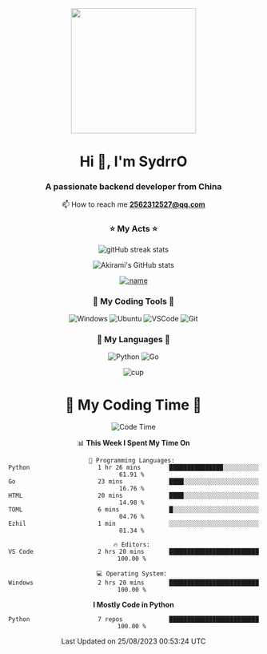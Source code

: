 <div align="center">

 <a href="https://v2.nonebot.dev/">
    <img src="https://pic.imgdb.cn/item/64d89d451ddac507ccd6c5b6.jpg width="500" height="250">
</a>

<h1 align="center">Hi 👋, I'm SydrrO</h1>
<h3 align="center">A passionate backend developer from China</h3>

📫 How to reach me   **2562312527@qq.com**

<h3 align="center"</h3>
<p align="center">
</p>

### ⭐ My Acts ⭐

<p align="center">
  <img src="http://github-readme-streak-stats.herokuapp.com?user=Sydrro&hide_border=true&date_format=M%20j%5B%2C%20Y%5D"  alt="gitHub streak stats"/>
</p>

</div>


<p align="center">
  <img src="https://github-readme-stats.vercel.app/api?username=Sydrro&show_icons=true&hide_border=true"  alt="Akirami's GitHub stats"/>
</p>

<p align="center">
<a href="https://fxxkpython.com">
  <img src="https://count.getloli.com/get/@:ydrro" alt=":name" />
</a>
</p>


<div align="center">

### 🧰 **My Coding Tools** 🧰

![Windows](https://img.shields.io/badge/-Windows-0078D6?style=flat-square&logo=Windows&logoColor=fff)
![Ubuntu](https://img.shields.io/badge/-Ubuntu-E95420?style=flat-square&logo=Ubuntu&logoColor=fff)
![VSCode](https://img.shields.io/badge/-VSCode-007ACC?style=flat-square&logo=visualstudiocode&logoColor=fff)
![Git](https://img.shields.io/badge/-Git-F05032?style=flat-square&logo=git&logoColor=fff)

### 🌟 **My Languages** 🌟

![Python](https://img.shields.io/badge/-Python-3776AB?style=flat-square&logo=Python&logoColor=fff)
![Go](https://img.shields.io/badge/-Go-00ADD8?style=flat-square&logo=Go&logoColor=fff)


![cup](https://github-profile-trophy.vercel.app/?username=sydrro&theme=buddhism&row=2&column=3)
</div>


<div align="center">

<h1 align="center">👀 My Coding Time 👀</h1>
 
 
 <!--START_SECTION:waka-->
![Code Time](http://img.shields.io/badge/Code%20Time-21%20hrs%2023%20mins-blue)

📊 **This Week I Spent My Time On** 

```text
💬 Programming Languages: 
Python                   1 hr 26 mins        ███████████████░░░░░░░░░░   61.91 % 
Go                       23 mins             ████░░░░░░░░░░░░░░░░░░░░░   16.76 % 
HTML                     20 mins             ████░░░░░░░░░░░░░░░░░░░░░   14.98 % 
TOML                     6 mins              █░░░░░░░░░░░░░░░░░░░░░░░░   04.76 % 
Ezhil                    1 min               ░░░░░░░░░░░░░░░░░░░░░░░░░   01.34 % 

🔥 Editors: 
VS Code                  2 hrs 20 mins       █████████████████████████   100.00 % 

💻 Operating System: 
Windows                  2 hrs 20 mins       █████████████████████████   100.00 % 
```

**I Mostly Code in Python** 

```text
Python                   7 repos             █████████████████████████   100.00 % 
```




 Last Updated on 25/08/2023 00:53:24 UTC
<!--END_SECTION:waka-->

</div>


